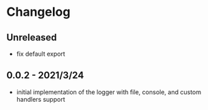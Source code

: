 # Changelog

## Unreleased

- fix default export

## 0.0.2 - 2021/3/24

- initial implementation of the logger with file, console, and custom handlers support